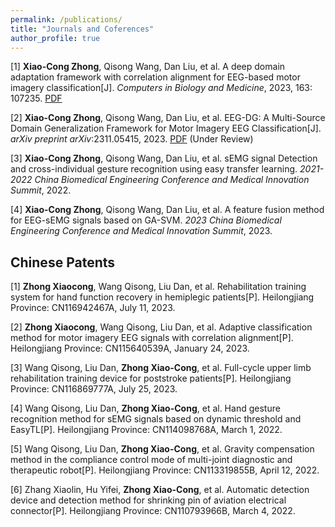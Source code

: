 ```yaml
---
permalink: /publications/
title: "Journals and Coferences"
author_profile: true
---
```


[1] **Xiao-Cong Zhong**, Qisong Wang, Dan Liu, et al. A deep domain adaptation framework with correlation alignment for EEG-based motor imagery classification[J]. *Computers in Biology and Medicine*, 2023, 163: 107235. [PDF](/files/paper1.pdf)

[2] **Xiao-Cong Zhong**, Qisong Wang, Dan Liu, et al. EEG-DG: A Multi-Source Domain Generalization Framework for Motor Imagery EEG Classification[J]. *arXiv preprint arXiv*:2311.05415, 2023. [PDF](/files/paper2.pdf) (Under Review)

[3] **Xiao-Cong Zhong**, Qisong Wang, Dan Liu, et al. sEMG signal Detection and cross-individual gesture recognition using easy transfer learning. *2021-2022 China Biomedical Engineering Conference and Medical Innovation Summit*, 2022.

[4] **Xiao-Cong Zhong**, Qisong Wang, Dan Liu, et al. A feature fusion method for EEG-sEMG signals based on GA-SVM. *2023 China Biomedical Engineering Conference and Medical Innovation Summit*, 2023.

## Chinese Patents
[1] **Zhong Xiaocong**, Wang Qisong, Liu Dan, et al. Rehabilitation training system for hand function recovery in hemiplegic patients[P]. Heilongjiang Province: CN116942467A, July 11, 2023.

[2] **Zhong Xiaocong**, Wang Qisong, Liu Dan, et al. Adaptive classification method for motor imagery EEG signals with correlation alignment[P]. Heilongjiang Province: CN115640539A, January 24, 2023.

[3] Wang Qisong, Liu Dan, **Zhong Xiao-Cong**, et al. Full-cycle upper limb rehabilitation training device for poststroke patients[P]. Heilongjiang Province: CN116869777A, July 25, 2023.

[4] Wang Qisong, Liu Dan, **Zhong Xiao-Cong**, et al. Hand gesture recognition method for sEMG signals based on dynamic threshold and EasyTL[P]. Heilongjiang Province: CN114098768A, March 1, 2022.

[5] Wang Qisong, Liu Dan, **Zhong Xiao-Cong**, et al. Gravity compensation method in the compliance control mode of multi-joint diagnostic and therapeutic robot[P]. Heilongjiang Province: CN113319855B, April 12, 2022.

[6] Zhang Xiaolin, Hu Yifei, **Zhong Xiao-Cong**, et al. Automatic detection device and detection method for shrinking pin of aviation electrical connector[P]. Heilongjiang Province: CN110793966B, March 4, 2022.

